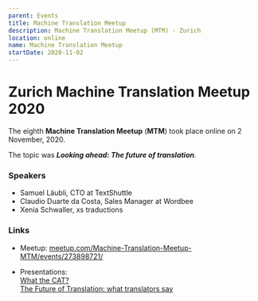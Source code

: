 ```yaml
---
parent: Events
title: Machine Translation Meetup
description: Machine Translation Meetup (MTM) - Zurich
location: online
name: Machine Translation Meetup
startDate: 2020-11-02
---
```


# Zurich Machine Translation Meetup 2020

The eighth **Machine Translation Meetup** (**MTM**) took place online on 2 November, 2020.

The topic was ***Looking ahead: The future of translation***.

### Speakers

- Samuel Läubli, CTO at TextShuttle
- Claudio Duarte da Costa, Sales Manager at Wordbee
- Xenia Schwaller, xs traductions

### Links

- Meetup: [meetup.com/Machine-Translation-Meetup-MTM/events/273898721/](https://www.meetup.com/Machine-Translation-Meetup-MTM/events/273898721/)

- Presentations: <br>[What the CAT?](https://drive.google.com/file/d/1vESOFVQuuCyE758eIOCu8cwuY1Ua0RAI/view) <br>[The Future of
Translation: what translators say](https://drive.google.com/file/d/1bu6ugzBoq003cDaPSaMlF8o_-eUcZC5K/view)
